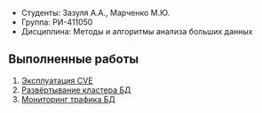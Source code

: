 * Студенты: Зазуля А.А., Марченко М.Ю.
* Группа: РИ-411050
* Дисциплина: Методы и алгоритмы анализа больших данных
## Выполненные работы
1. [Эксплуатация CVE](lab1/)
2. [Развёртывание кластера БД](lab2/)
3. [Мониторинг трафика БД](lab3/)
